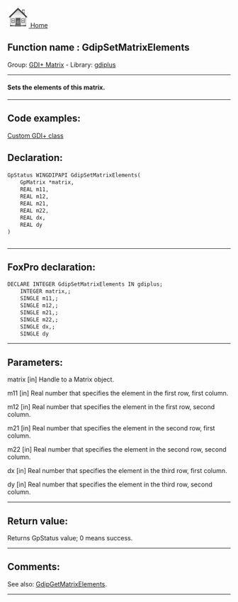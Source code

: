 [<img src="../../images/home.png"> Home ](https://github.com/VFPX/Win32API)  

## Function name : GdipSetMatrixElements
Group: [GDI+ Matrix](../../functions_group.md#GDIplus_Matrix)  -  Library: [gdiplus](../../Libraries.md#gdiplus)  
***  


#### Sets the elements of this matrix.
***  


## Code examples:
[Custom GDI+ class](../../samples/sample_450.md)  

## Declaration:
```foxpro  
GpStatus WINGDIPAPI GdipSetMatrixElements(
	GpMatrix *matrix,
	REAL m11,
	REAL m12,
	REAL m21,
	REAL m22,
	REAL dx,
	REAL dy
)
  
```  
***  


## FoxPro declaration:
```foxpro  
DECLARE INTEGER GdipSetMatrixElements IN gdiplus;
	INTEGER matrix,;
	SINGLE m11,;
	SINGLE m12,;
	SINGLE m21,;
	SINGLE m22,;
	SINGLE dx,;
	SINGLE dy  
```  
***  


## Parameters:
matrix
[in] Handle to a Matrix object.

m11
[in] Real number that specifies the element in the first row, first column. 

m12
[in] Real number that specifies the element in the first row, second column. 

m21
[in] Real number that specifies the element in the second row, first column. 

m22
[in] Real number that specifies the element in the second row, second column. 

dx
[in] Real number that specifies the element in the third row, first column. 

dy
[in] Real number that specifies the element in the third row, second column. 
  
***  


## Return value:
Returns GpStatus value; 0 means success.  
***  


## Comments:
See also: [GdipGetMatrixElements](../gdiplus/GdipGetMatrixElements.md).  
  
***  

